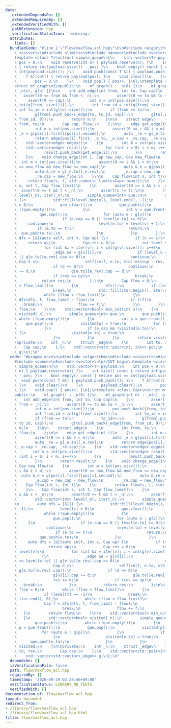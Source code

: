 ```yaml
---
data:
  _extendedDependsOn: []
  _extendedRequiredBy: []
  _extendedVerifiedWith: []
  _pathExtension: hpp
  _verificationStatusIcon: ':warning:'
  attributes:
    links: []
  bundledCode: "#line 2 \"flow/maxflow_acl.hpp\"\n\n#include <algorithm>\n#include\
    \ <cassert>\n#include <limits>\n#include <queue>\n#include <vector>\n\n//CUT begin\n\
    template <class T>\nstruct simple_queue\n{\n    std::vector<T> payload;\n    int\
    \ pos = 0;\n    void reserve(int n) { payload.reserve(n); }\n    int size() const\
    \ { return int(payload.size()) - pos; }\n    bool empty() const { return pos ==\
    \ int(payload.size()); }\n    void push(const T &t) { payload.push_back(t); }\n\
    \    T &front() { return payload[pos]; }\n    void clear()\n    {\n        payload.clear();\n\
    \        pos = 0;\n    }\n    void pop() { pos++; }\n};\ntemplate <class Cap>\n\
    struct mf_graph\n{\npublic:\n    mf_graph() : _n(0) {}\n    mf_graph(int n) :\
    \ _n(n), g(n) {}\n\n    int add_edge(int from, int to, Cap cap)\n    {\n     \
    \   assert(0 <= from && from < _n);\n        assert(0 <= to && to < _n);\n   \
    \     assert(0 <= cap);\n        int m = int(pos.size());\n        pos.push_back({from,\
    \ int(g[from].size())});\n        int from_id = int(g[from].size());\n       \
    \ int to_id = int(g[to].size());\n        if (from == to)\n            to_id++;\n\
    \        g[from].push_back(_edge{to, to_id, cap});\n        g[to].push_back(_edge{from,\
    \ from_id, 0});\n        return m;\n    }\n\n    struct edge\n    {\n        int\
    \ from, to;\n        Cap cap, flow;\n    };\n\n    edge get_edge(int i)\n    {\n\
    \        int m = int(pos.size());\n        assert(0 <= i && i < m);\n        auto\
    \ _e = g[pos[i].first][pos[i].second];\n        auto _re = g[_e.to][_e.rev];\n\
    \        return edge{pos[i].first, _e.to, _e.cap + _re.cap, _re.cap};\n    }\n\
    \    std::vector<edge> edges()\n    {\n        int m = int(pos.size());\n    \
    \    std::vector<edge> result;\n        for (int i = 0; i < m; i++)\n        {\n\
    \            result.push_back(get_edge(i));\n        }\n        return result;\n\
    \    }\n    void change_edge(int i, Cap new_cap, Cap new_flow)\n    {\n      \
    \  int m = int(pos.size());\n        assert(0 <= i && i < m);\n        assert(0\
    \ <= new_flow && new_flow <= new_cap);\n        auto &_e = g[pos[i].first][pos[i].second];\n\
    \        auto &_re = g[_e.to][_e.rev];\n        _e.cap = new_cap - new_flow;\n\
    \        _re.cap = new_flow;\n    }\n\n    Cap flow(int s, int t)\n    {\n   \
    \     return flow(s, t, std::numeric_limits<Cap>::max());\n    }\n    Cap flow(int\
    \ s, int t, Cap flow_limit)\n    {\n        assert(0 <= s && s < _n);\n      \
    \  assert(0 <= t && t < _n);\n        assert(s != t);\n\n        std::vector<int>\
    \ level(_n), iter(_n);\n        simple_queue<int> que;\n\n        auto bfs = [&]()\
    \ {\n            std::fill(level.begin(), level.end(), -1);\n            level[s]\
    \ = 0;\n            que.clear();\n            que.push(s);\n            while\
    \ (!que.empty())\n            {\n                int v = que.front();\n      \
    \          que.pop();\n                for (auto e : g[v])\n                {\n\
    \                    if (e.cap == 0 || level[e.to] >= 0)\n                   \
    \     continue;\n                    level[e.to] = level[v] + 1;\n           \
    \         if (e.to == t)\n                        return;\n                  \
    \  que.push(e.to);\n                }\n            }\n        };\n        auto\
    \ dfs = [&](auto self, int v, Cap up) {\n            if (v == s)\n           \
    \     return up;\n            Cap res = 0;\n            int level_v = level[v];\n\
    \            for (int &i = iter[v]; i < int(g[v].size()); i++)\n            {\n\
    \                _edge &e = g[v][i];\n                if (level_v <= level[e.to]\
    \ || g[e.to][e.rev].cap == 0)\n                    continue;\n               \
    \ Cap d =\n                    self(self, e.to, std::min(up - res, g[e.to][e.rev].cap));\n\
    \                if (d <= 0)\n                    continue;\n                g[v][i].cap\
    \ += d;\n                g[e.to][e.rev].cap -= d;\n                res += d;\n\
    \                if (res == up)\n                    break;\n            }\n \
    \           return res;\n        };\n\n        Cap flow = 0;\n        while (flow\
    \ < flow_limit)\n        {\n            bfs();\n            if (level[t] == -1)\n\
    \                break;\n            std::fill(iter.begin(), iter.end(), 0);\n\
    \            while (flow < flow_limit)\n            {\n                Cap f =\
    \ dfs(dfs, t, flow_limit - flow);\n                if (!f)\n                 \
    \   break;\n                flow += f;\n            }\n        }\n        return\
    \ flow;\n    }\n\n    std::vector<bool> min_cut(int s)\n    {\n        std::vector<bool>\
    \ visited(_n);\n        simple_queue<int> que;\n        que.push(s);\n       \
    \ while (!que.empty())\n        {\n            int p = que.front();\n        \
    \    que.pop();\n            visited[p] = true;\n            for (auto e : g[p])\n\
    \            {\n                if (e.cap && !visited[e.to])\n               \
    \ {\n                    visited[e.to] = true;\n                    que.push(e.to);\n\
    \                }\n            }\n        }\n        return visited;\n    }\n\
    \nprivate:\n    int _n;\n    struct _edge\n    {\n        int to, rev;\n     \
    \   Cap cap;\n    };\n    std::vector<std::pair<int, int>> pos;\n    std::vector<std::vector<_edge>>\
    \ g;\n};\n"
  code: "#pragma once\n\n#include <algorithm>\n#include <cassert>\n#include <limits>\n\
    #include <queue>\n#include <vector>\n\n//CUT begin\ntemplate <class T>\nstruct\
    \ simple_queue\n{\n    std::vector<T> payload;\n    int pos = 0;\n    void reserve(int\
    \ n) { payload.reserve(n); }\n    int size() const { return int(payload.size())\
    \ - pos; }\n    bool empty() const { return pos == int(payload.size()); }\n  \
    \  void push(const T &t) { payload.push_back(t); }\n    T &front() { return payload[pos];\
    \ }\n    void clear()\n    {\n        payload.clear();\n        pos = 0;\n   \
    \ }\n    void pop() { pos++; }\n};\ntemplate <class Cap>\nstruct mf_graph\n{\n\
    public:\n    mf_graph() : _n(0) {}\n    mf_graph(int n) : _n(n), g(n) {}\n\n \
    \   int add_edge(int from, int to, Cap cap)\n    {\n        assert(0 <= from &&\
    \ from < _n);\n        assert(0 <= to && to < _n);\n        assert(0 <= cap);\n\
    \        int m = int(pos.size());\n        pos.push_back({from, int(g[from].size())});\n\
    \        int from_id = int(g[from].size());\n        int to_id = int(g[to].size());\n\
    \        if (from == to)\n            to_id++;\n        g[from].push_back(_edge{to,\
    \ to_id, cap});\n        g[to].push_back(_edge{from, from_id, 0});\n        return\
    \ m;\n    }\n\n    struct edge\n    {\n        int from, to;\n        Cap cap,\
    \ flow;\n    };\n\n    edge get_edge(int i)\n    {\n        int m = int(pos.size());\n\
    \        assert(0 <= i && i < m);\n        auto _e = g[pos[i].first][pos[i].second];\n\
    \        auto _re = g[_e.to][_e.rev];\n        return edge{pos[i].first, _e.to,\
    \ _e.cap + _re.cap, _re.cap};\n    }\n    std::vector<edge> edges()\n    {\n \
    \       int m = int(pos.size());\n        std::vector<edge> result;\n        for\
    \ (int i = 0; i < m; i++)\n        {\n            result.push_back(get_edge(i));\n\
    \        }\n        return result;\n    }\n    void change_edge(int i, Cap new_cap,\
    \ Cap new_flow)\n    {\n        int m = int(pos.size());\n        assert(0 <=\
    \ i && i < m);\n        assert(0 <= new_flow && new_flow <= new_cap);\n      \
    \  auto &_e = g[pos[i].first][pos[i].second];\n        auto &_re = g[_e.to][_e.rev];\n\
    \        _e.cap = new_cap - new_flow;\n        _re.cap = new_flow;\n    }\n\n\
    \    Cap flow(int s, int t)\n    {\n        return flow(s, t, std::numeric_limits<Cap>::max());\n\
    \    }\n    Cap flow(int s, int t, Cap flow_limit)\n    {\n        assert(0 <=\
    \ s && s < _n);\n        assert(0 <= t && t < _n);\n        assert(s != t);\n\n\
    \        std::vector<int> level(_n), iter(_n);\n        simple_queue<int> que;\n\
    \n        auto bfs = [&]() {\n            std::fill(level.begin(), level.end(),\
    \ -1);\n            level[s] = 0;\n            que.clear();\n            que.push(s);\n\
    \            while (!que.empty())\n            {\n                int v = que.front();\n\
    \                que.pop();\n                for (auto e : g[v])\n           \
    \     {\n                    if (e.cap == 0 || level[e.to] >= 0)\n           \
    \             continue;\n                    level[e.to] = level[v] + 1;\n   \
    \                 if (e.to == t)\n                        return;\n          \
    \          que.push(e.to);\n                }\n            }\n        };\n   \
    \     auto dfs = [&](auto self, int v, Cap up) {\n            if (v == s)\n  \
    \              return up;\n            Cap res = 0;\n            int level_v =\
    \ level[v];\n            for (int &i = iter[v]; i < int(g[v].size()); i++)\n \
    \           {\n                _edge &e = g[v][i];\n                if (level_v\
    \ <= level[e.to] || g[e.to][e.rev].cap == 0)\n                    continue;\n\
    \                Cap d =\n                    self(self, e.to, std::min(up - res,\
    \ g[e.to][e.rev].cap));\n                if (d <= 0)\n                    continue;\n\
    \                g[v][i].cap += d;\n                g[e.to][e.rev].cap -= d;\n\
    \                res += d;\n                if (res == up)\n                 \
    \   break;\n            }\n            return res;\n        };\n\n        Cap\
    \ flow = 0;\n        while (flow < flow_limit)\n        {\n            bfs();\n\
    \            if (level[t] == -1)\n                break;\n            std::fill(iter.begin(),\
    \ iter.end(), 0);\n            while (flow < flow_limit)\n            {\n    \
    \            Cap f = dfs(dfs, t, flow_limit - flow);\n                if (!f)\n\
    \                    break;\n                flow += f;\n            }\n     \
    \   }\n        return flow;\n    }\n\n    std::vector<bool> min_cut(int s)\n \
    \   {\n        std::vector<bool> visited(_n);\n        simple_queue<int> que;\n\
    \        que.push(s);\n        while (!que.empty())\n        {\n            int\
    \ p = que.front();\n            que.pop();\n            visited[p] = true;\n \
    \           for (auto e : g[p])\n            {\n                if (e.cap && !visited[e.to])\n\
    \                {\n                    visited[e.to] = true;\n              \
    \      que.push(e.to);\n                }\n            }\n        }\n        return\
    \ visited;\n    }\n\nprivate:\n    int _n;\n    struct _edge\n    {\n        int\
    \ to, rev;\n        Cap cap;\n    };\n    std::vector<std::pair<int, int>> pos;\n\
    \    std::vector<std::vector<_edge>> g;\n};\n"
  dependsOn: []
  isVerificationFile: false
  path: flow/maxflow_acl.hpp
  requiredBy: []
  timestamp: '2020-09-29 02:28:46+09:00'
  verificationStatus: LIBRARY_NO_TESTS
  verifiedWith: []
documentation_of: flow/maxflow_acl.hpp
layout: document
redirect_from:
- /library/flow/maxflow_acl.hpp
- /library/flow/maxflow_acl.hpp.html
title: flow/maxflow_acl.hpp
---
```

